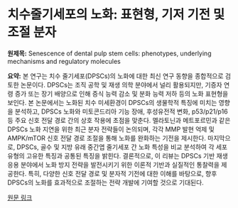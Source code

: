 # 치수줄기세포의 노화: 표현형, 기저 기전 및 조절 분자

**원제목:** Senescence of dental pulp stem cells: phenotypes, underlying mechanisms and regulatory molecules

**요약:** 본 연구는 치수 줄기세포(DPSCs)의 노화에 대한 최신 연구 동향을 종합적으로 검토한 논문이다.  DPSCs는 조직 공학 및 재생 의학 분야에서 널리 활용되지만, 기증자 연령 증가 또는 장기 배양으로 인해 증식 능력 감소 및 분화 능력 저하 등의 노화 표현형을 보인다.  본 논문에서는 노화된 치수 미세환경이 DPSCs의 생물학적 특징에 미치는 영향을 분석하고, DPSCs 노화와 미토콘드리아 기능 장애, 후성유전적 변화, p53/p21/p16 등 주요 신호 전달 경로 간의 상호 작용에 초점을 맞춘다.  멜라토닌과 메트포르민과 같은 DPSCs 노화 지연을 위한 최근 분자 전략들이 논의되며, 각각 MMP 발현 억제 및 AMPK/mTOR 신호 전달 경로 조절을 통해 노화를 완화하는 기전을 제시한다.  마지막으로, DPSCs, 골수 및 지방 유래 중간엽 줄기세포 간 노화 특성을 비교 분석하여 각 세포 유형의 고유한 특징과 공통된 특징을 밝힌다.  결론적으로, 이 리뷰는 DPSCs 기반 재생 응용 분야에서 노화 방지 전략을 발전시키기 위한 이론적 기반과 실질적인 통찰력을 제공한다.  특히,  다양한 신호 전달 경로 및 분자적 기전에 대한 이해를 바탕으로, 향후 DPSCs의 노화를 효과적으로 조절하는 전략 개발에 기여할 것으로 기대된다.

[원문 링크](https://link.springer.com/article/10.1007/s13577-025-01259-y)
